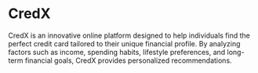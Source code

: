 # CredX
CredX is an innovative online platform designed to help individuals find the perfect credit card tailored to their unique financial profile. By analyzing factors such as income, spending habits, lifestyle preferences, and long-term financial goals, CredX provides personalized recommendations.
